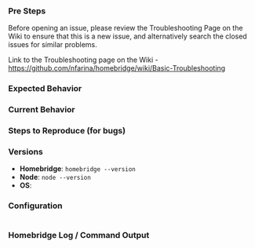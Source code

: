 <!-- If you have an issue with a plugin consider creating an issue in the plugin's github repo instead. -->
### Pre Steps

Before opening an issue, please review the Troubleshooting Page on the Wiki to ensure that this is a new issue, and alternatively search the closed issues for similar problems.

Link to the Troubleshooting page on the Wiki - https://github.com/nfarina/homebridge/wiki/Basic-Troubleshooting

<!-- Provide a general summary in the Title above -->

### Expected Behavior
<!-- If you're describing a bug, tell us what should happen -->
<!-- If you're suggesting a change/improvement, tell us how it should work -->

### Current Behavior
<!-- If describing a bug, tell us what happens instead of the expected behavior -->
<!-- If suggesting a change/improvement, explain the difference from current behavior -->

### Steps to Reproduce (for bugs)
<!-- Please add a series of steps to reproduce the problem. -->

### Versions
<!-- Please run commands and include versions below. -->
- **Homebridge**: `homebridge --version`
- **Node**:       `node --version`
- **OS**:         <!-- The version and architecture of your operating system -->

### Configuration
<!-- If relevant, include the contents of your config.json file between the two ``` lines below.
  - Remove any sensitive information, passwords, etc.
  - If output is long:
    - Please extract only the relevant portions if possible
    - Consider creating a gist, etc
 -->
```json

```

### Homebridge Log / Command Output
<!-- Paste relevant output between the two ``` lines below
  - Remove any sensitive information, passwords, etc.
  - If output is long:
    - Please extract only the relevant portions if possible
    - Consider creating a gist, etc
  - However, please include the beginning of the log where the homebridge initialization happens if possible
-->
```

```
